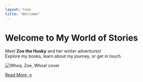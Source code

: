 ```yaml
---
layout: home
title: "Welcome"
---
```


# Welcome to My World of Stories

Meet **Zoe the Husky** and her winter adventures!  
Explore my books, learn about my journey, or get in touch.

![Whoa, Zoe, Whoa! cover](/assets/images/whoa-zoe-cover.jpg)

[Read More →](/books/)
